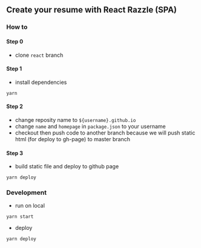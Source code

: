 ## Create your resume with React Razzle (SPA) 

### How to

#### Step 0

- clone `react` branch 

#### Step 1

- install dependencies
```
yarn
```

#### Step 2

- change reposity name to `${username}.github.io`
- change `name` and `homepage` in `package.json` to your username
- checkout then push code to another branch because we will push static html (for deploy to gh-page) to master branch

#### Step 3

- build static file and deploy to github page 
```
yarn deploy
```

### Development

- run on local
```
yarn start
```

- deploy 
```
yarn deploy
```